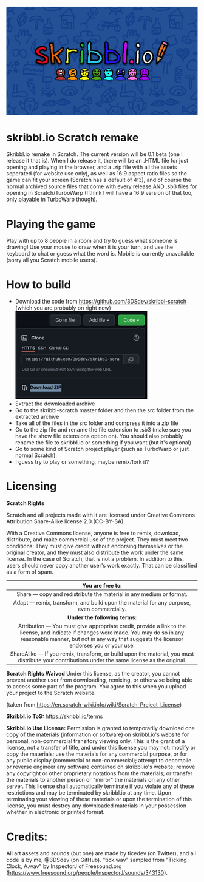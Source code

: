 ![Skribbl.io thumbnail](https://github.com/3DSdev/skribbl-scratch/blob/main/media/thumbnail.png?raw=true)

# skribbl.io Scratch remake
Skribbl.io remake in Scratch.
The current version will be 0.1 beta (one I release it that is).
When I do release it, there will be an .HTML file for just opening and playing in the browser, and a .zip file with all the assets seperated (for website use only), as well as 16:9 aspect ratio files so the game can fit your screen (Scratch has a default of 4:3), and of course the normal archived source files that come with every release AND .sb3 files for opening in Scratch/TurboWarp (I think I will have a 16:9 version of that too, only playable in TurboWarp though).

# Playing the game

Play with up to 8 people in a room and try to guess what someone is drawing!
Use your mouse to draw when it is your turn, and use the keyboard to chat or guess what the word is.
Mobile is currently unavailable (sorry all you Scratch mobile users).

# How to build

- Download the code from https://github.com/3DSdev/skribbl-scratch (which you are probably on right now)
![Downloading the repo](https://github.com/3DSdev/skribbl-scratch/blob/main/media/download-repo.png?raw=true)
- Extract the downloaded archive
- Go to the skribbl-scratch master folder and then the src folder from the extracted archive
- Take all of the files in the src folder and compress it into a zip file
- Go to the zip file and rename the file extension to .sb3 (make sure you have the show file extensions option on). You should also probably rename the file to skribbl.io or something if you want (but it's optional)
- Go to some kind of Scratch project player (such as TurboWarp or just normal Scratch).
- I guess try to play or something, maybe remix/fork it?

# Licensing

**Scratch Rights**

Scratch and all projects made with it are licensed under Creative Commons Attribution Share-Alike license 2.0 (CC-BY-SA).

With a Creative Commons license, anyone is free to remix, download, distribute, and make commercial use of the project. They must meet two conditions: They must give credit without endorsing themselves or the original creator, and they must also distribute the work under the same license. In the case of Scratch, that is not a problem. In addition to this, users should never copy another user's work exactly. That can be classified as a form of spam.

|                                                                                                        **You are free to:**                                                                                                       |
|:---------------------------------------------------------------------------------------------------------------------------------------------------------------------------------------------------------------------------------:|
| Share — copy and redistribute the material in any medium or format.                                                                                                                                                               |
| Adapt — remix, transform, and build upon the material for any purpose, even commercially.                                                                                                                                         |
|                                                                                                   **Under the following terms:**                                                                                                  |
| Attribution — You must give appropriate credit, provide a link to the license, and indicate if changes were made. You may do so in any reasonable manner, but not in any way that suggests the licensor endorses you or your use. |
| ShareAlike — If you remix, transform, or build upon the material, you must distribute your contributions under the same license as the original.                                                                                  |

**Scratch Rights Waived**
Under this license, as the creator, you cannot prevent another user from downloading, remixing, or otherwise being able to access some part of the program. You agree to this when you upload your project to the Scratch website.

(taken from https://en.scratch-wiki.info/wiki/Scratch_Project_License)

**Skribbl.io ToS:**
https://skribbl.io/terms

**Skribbl.io Use License:**
Permission is granted to temporarily download one copy of the materials (information or software) on skribbl.io's website for personal, non-commercial transitory viewing only. This is the grant of a license, not a transfer of title, and under this license you may not:
modify or copy the materials;
use the materials for any commercial purpose, or for any public display (commercial or non-commercial);
attempt to decompile or reverse engineer any software contained on skribbl.io's website;
remove any copyright or other proprietary notations from the materials; or
transfer the materials to another person or "mirror" the materials on any other server.
This license shall automatically terminate if you violate any of these restrictions and may be terminated by skribbl.io at any time. Upon terminating your viewing of these materials or upon the termination of this license, you must destroy any downloaded materials in your possession whether in electronic or printed format.

# Credits:

All art assets and sounds (but one) are made by ticedev (on Twitter), and all code is by me, @3DSdev (on GitHub). "tick.wav" sampled from "Ticking Clock, A.wav" by InspectorJ of Freesound.org (https://www.freesound.org/people/InspectorJ/sounds/343130). 
